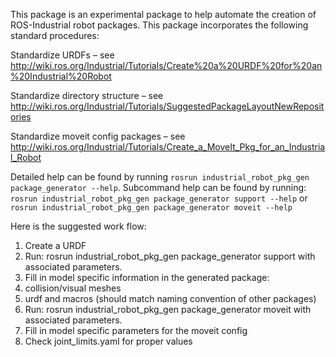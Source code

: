 This package is an experimental package to help automate the creation of ROS-Industrial robot packages.  This package incorporates the following standard procedures:

Standardize URDFs – see http://wiki.ros.org/Industrial/Tutorials/Create%20a%20URDF%20for%20an%20Industrial%20Robot

Standardize directory structure – see http://wiki.ros.org/Industrial/Tutorials/SuggestedPackageLayoutNewRepositories

Standardize moveit config packages – see http://wiki.ros.org/Industrial/Tutorials/Create_a_MoveIt_Pkg_for_an_Industrial_Robot

Detailed help can be found by running ```rosrun industrial_robot_pkg_gen package_generator --help```.  Subcommand help can be found by running: ```rosrun industrial_robot_pkg_gen package_generator support --help``` or ```rosrun industrial_robot_pkg_gen package_generator moveit --help```

Here is the suggested work flow:

1.	Create a URDF
1.	Run: rosrun industrial_robot_pkg_gen package_generator support with associated parameters.
1.	Fill in model specific information in the generated package:
 1.	collision/visual meshes
 1.	urdf and macros (should match naming convention of other packages)
1.	Run: rosrun industrial_robot_pkg_gen package_generator moveit with associated parameters.
1.	Fill in model specific parameters for the moveit config
 1.	Check joint_limits.yaml for proper values

